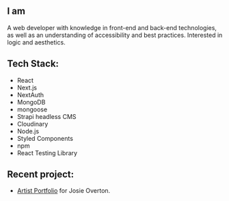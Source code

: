 ## I am 
A web developer with knowledge in front-end and back-end technologies, as well as an understanding of accessibility and best practices. Interested in logic and aesthetics.

## Tech Stack:
- React
- Next.js
- NextAuth
- MongoDB
- mongoose
- Strapi headless CMS
- Cloudinary
- Node.js
- Styled Components
- npm
- React Testing Library

## Recent project:
- <a href="https://github.com/pung-one/josie-portfolio-frontend" target="_blank">Artist Portfolio</a> for Josie Overton.
